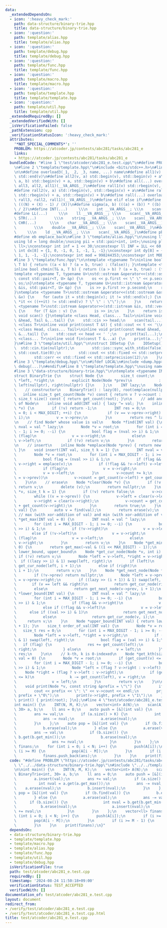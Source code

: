 ```yaml
---
data:
  _extendedDependsOn:
  - icon: ':heavy_check_mark:'
    path: data-structure/binary-trie.hpp
    title: data-structure/binary-trie.hpp
  - icon: ':question:'
    path: template/alias.hpp
    title: template/alias.hpp
  - icon: ':question:'
    path: template/debug.hpp
    title: template/debug.hpp
  - icon: ':question:'
    path: template/func.hpp
    title: template/func.hpp
  - icon: ':question:'
    path: template/macro.hpp
    title: template/macro.hpp
  - icon: ':question:'
    path: template/template.hpp
    title: template/template.hpp
  - icon: ':question:'
    path: template/util.hpp
    title: template/util.hpp
  _extendedRequiredBy: []
  _extendedVerifiedWith: []
  _isVerificationFailed: false
  _pathExtension: cpp
  _verificationStatusIcon: ':heavy_check_mark:'
  attributes:
    '*NOT_SPECIAL_COMMENTS*': ''
    PROBLEM: https://atcoder.jp/contests/abc281/tasks/abc281_e
    links:
    - https://atcoder.jp/contests/abc281/tasks/abc281_e
  bundledCode: "#line 1 \"test/atcoder/abc281_e.test.cpp\"\n#define PROBLEM \"https://atcoder.jp/contests/abc281/tasks/abc281_e\"\
    \n#line 2 \"template/template.hpp\"\n#include <bits/stdc++.h>\n#line 3 \"template/macro.hpp\"\
    \n\n#define overload3(_1, _2, _3, name, ...) name\n#define all1(v) std::begin(v),\
    \ std::end(v)\n#define all2(v, a) std::begin(v), std::begin(v) + a\n#define all3(v,\
    \ a, b) std::begin(v) + a, std::begin(v) + b\n#define all(...) overload3(__VA_ARGS__,\
    \ all3, all2, all1)(__VA_ARGS__)\n#define rall1(v) std::rbegin(v), std::rend(v)\n\
    #define rall2(v, a) std::rbegin(v), std::rbegin(v) + a\n#define rall3(v, a, b)\
    \ std::rbegin(v) + a, std::rbegin(v) + b\n#define rall(...) overload3(__VA_ARGS__,\
    \ rall3, rall2, rall1)(__VA_ARGS__)\n#define elif else if\n#define updiv(N, X)\
    \ (((N) + (X) - 1) / (X))\n#define sigma(a, b) (((a) + (b)) * ((b) - (a) + 1)\
    \ / 2)\n#define INT(...)     \\\n    int __VA_ARGS__; \\\n    scan(__VA_ARGS__)\n\
    #define LL(...)     \\\n    ll __VA_ARGS__; \\\n    scan(__VA_ARGS__)\n#define\
    \ STR(...)        \\\n    string __VA_ARGS__; \\\n    scan(__VA_ARGS__)\n#define\
    \ CHR(...)      \\\n    char __VA_ARGS__; \\\n    scan(__VA_ARGS__)\n#define DOU(...)\
    \        \\\n    double __VA_ARGS__; \\\n    scan(__VA_ARGS__)\n#define LD(...)\
    \     \\\n    ld __VA_ARGS__; \\\n    scan(__VA_ARGS__)\n#define pb push_back\n\
    #define eb emplace_back\n#line 3 \"template/alias.hpp\"\n\nusing ll = long long;\n\
    using ld = long double;\nusing pii = std::pair<int, int>;\nusing pll = std::pair<ll,\
    \ ll>;\nconstexpr int inf = 1 << 30;\nconstexpr ll INF = 1LL << 60;\nconstexpr\
    \ int dx[8] = {1, 0, -1, 0, 1, -1, 1, -1};\nconstexpr int dy[8] = {0, 1, 0, -1,\
    \ 1, 1, -1, -1};\nconstexpr int mod = 998244353;\nconstexpr int MOD = 1e9 + 7;\n\
    #line 3 \"template/func.hpp\"\n\ntemplate <typename T>\ninline bool chmax(T& a,\
    \ T b) { return ((a < b) ? (a = b, true) : (false)); }\ntemplate <typename T>\n\
    inline bool chmin(T& a, T b) { return ((a > b) ? (a = b, true) : (false)); }\n\
    template <typename T, typename U>\nstd::ostream &operator<<(std::ostream &os,\
    \ const std::pair<T, U> &p) {\n    os << p.first << \" \" << p.second;\n    return\
    \ os;\n}\ntemplate <typename T, typename U>\nstd::istream &operator>>(std::istream\
    \ &is, std::pair<T, U> &p) {\n    is >> p.first >> p.second;\n    return is;\n\
    }\ntemplate <typename T>\nstd::ostream &operator<<(std::ostream &os, const std::vector<T>\
    \ &v) {\n    for (auto it = std::begin(v); it != std::end(v);) {\n        os <<\
    \ *it << ((++it) != std::end(v) ? \" \" : \"\");\n    }\n    return os;\n}\ntemplate\
    \ <typename T>\nstd::istream &operator>>(std::istream &is, std::vector<T> &v)\
    \ {\n    for (T &in : v) {\n        is >> in;\n    }\n    return is;\n}\ninline\
    \ void scan() {}\ntemplate <class Head, class... Tail>\ninline void scan(Head\
    \ &head, Tail &...tail) {\n    std::cin >> head;\n    scan(tail...);\n}\ntemplate\
    \ <class T>\ninline void print(const T &t) { std::cout << t << '\\n'; }\ntemplate\
    \ <class Head, class... Tail>\ninline void print(const Head &head, const Tail\
    \ &...tail) {\n    std::cout << head << ' ';\n    print(tail...);\n}\ntemplate\
    \ <class... T>\ninline void fin(const T &...a) {\n    print(a...);\n    exit(0);\n\
    }\n#line 3 \"template/util.hpp\"\n\nstruct IOSetup {\n    IOSetup() {\n      \
    \  std::cin.tie(nullptr);\n        std::ios::sync_with_stdio(false);\n       \
    \ std::cout.tie(0);\n        std::cout << std::fixed << std::setprecision(12);\n\
    \        std::cerr << std::fixed << std::setprecision(12);\n    }\n} IOSetup;\n\
    #line 3 \"template/debug.hpp\"\n\n#ifdef LOCAL\n#include <dump.hpp>\n#else\n#define\
    \ debug(...)\n#endif\n#line 8 \"template/template.hpp\"\nusing namespace std;\n\
    #line 3 \"data-structure/binary-trie.hpp\"\n\ntemplate <typename INT, size_t MAX_DIGIT>\n\
    struct BinaryTrie {\n    struct Node {\n        size_t count;\n        Node *prev,\
    \ *left, *right;\n        explicit Node(Node *prev)\n            : count(0), prev(prev),\
    \ left(nullptr), right(nullptr) {}\n    };\n    INT lazy;\n    Node *root;\n\n\
    \    // constructor\n    BinaryTrie() : lazy(0), root(emplace(nullptr)) {}\n \
    \   inline size_t get_count(Node *v) const { return v ? v->count : 0; }\n    inline\
    \ size_t size() const { return get_count(root); }\n\n    // add and get value\
    \ of Node\n    inline void add(INT val) { lazy ^= val; }\n    inline INT get(Node\
    \ *v) {\n        if (!v) return -1;\n        INT res = 0;\n        for (int i\
    \ = 0; i < MAX_DIGIT; ++i) {\n            if (v == v->prev->right) res |= (1 <<\
    \ i);\n            v = v->prev;\n        }\n        return res ^ lazy;\n    }\n\
    \n    // find Node* whose value is val\n    Node *find(INT val) {\n        INT\
    \ nval = val ^ lazy;\n        Node *v = root;\n        for (int i = MAX_DIGIT\
    \ - 1; i >= 0; --i) {\n            bool flag = (nval >> i) & 1;\n            if\
    \ (flag)\n                v = v->right;\n            else\n                v =\
    \ v->left;\n            if (!v) return v;\n        }\n        return v;\n    }\n\
    \n    // insert\n    inline Node *emplace(Node *prev) { return new Node(prev);\
    \ }\n    void insert(INT val, size_t k = 1) {\n        INT nval = val ^ lazy;\n\
    \        Node *v = root;\n        for (int i = MAX_DIGIT - 1; i >= 0; --i) {\n\
    \            bool flag = (nval >> i) & 1;\n            if (flag && !v->right)\
    \ v->right = emplace(v);\n            if (!flag && !v->left) v->left = emplace(v);\n\
    \            if (flag)\n                v = v->right;\n            else\n    \
    \            v = v->left;\n        }\n        v->count += k;\n        while ((v\
    \ = v->prev))\n            v->count = get_count(v->left) + get_count(v->right);\n\
    \    }\n\n    // erase\n    Node *clear(Node *v) {\n        if (!v || get_count(v))\
    \ return v;\n        delete (v);\n        return nullptr;\n    }\n    bool erase(Node\
    \ *v, size_t k = 1) {\n        if (!v) return false;\n        v->count -= k;\n\
    \        while ((v = v->prev)) {\n            v->left = clear(v->left);\n    \
    \        v->right = clear(v->right);\n            v->count = get_count(v->left)\
    \ + get_count(v->right);\n        }\n        return true;\n    }\n    bool erase(INT\
    \ val) {\n        auto v = find(val);\n        return erase(v);\n    }\n\n   \
    \ // max (with xor-addition of val) and min (with xor-addition of val)\n    Node\
    \ *get_max(INT val = 0) {\n        INT nval = val ^ lazy;\n        Node *v = root;\n\
    \        for (int i = MAX_DIGIT - 1; i >= 0; --i) {\n            bool flag = (nval\
    \ >> i) & 1;\n            if (!v->right)\n                v = v->left;\n     \
    \       else if (!v->left)\n                v = v->right;\n            else if\
    \ (flag)\n                v = v->left;\n            else\n                v =\
    \ v->right;\n        }\n        return v;\n    }\n    Node *get_min(INT val =\
    \ 0) {\n        return get_max(~val & ((1 << MAX_DIGIT) - 1));\n    }\n\n    //\
    \ lower_bound, upper_bound\n    Node *get_cur_node(Node *v, int i) {\n       \
    \ if (!v) return v;\n        Node *left = v->left, *right = v->right;\n      \
    \  if ((lazy >> i) & 1) swap(left, right);\n        if (left)\n            return\
    \ get_cur_node(left, i + 1);\n        else if (right)\n            return get_cur_node(right,\
    \ i + 1);\n        return v;\n    }\n    Node *get_next_node(Node *v, int i) {\n\
    \        if (!v->prev) return nullptr;\n        Node *left = v->prev->left, *right\
    \ = v->prev->right;\n        if ((lazy >> (i + 1)) & 1) swap(left, right);\n \
    \       if (v == left && right)\n            return get_cur_node(right, i);\n\
    \        else\n            return get_next_node(v->prev, i + 1);\n    }\n    Node\
    \ *lower_bound(INT val) {\n        INT nval = val ^ lazy;\n        Node *v = root;\n\
    \        for (int i = MAX_DIGIT - 1; i >= 0; --i) {\n            bool flag = (nval\
    \ >> i) & 1;\n            if (flag && v->right)\n                v = v->right;\n\
    \            else if (!flag && v->left)\n                v = v->left;\n      \
    \      else if ((val >> i) & 1)\n                return get_next_node(v, i);\n\
    \            else\n                return get_cur_node(v, i);\n        }\n   \
    \     return v;\n    }\n    Node *upper_bound(INT val) { return lower_bound(val\
    \ + 1); }\n    size_t order_of_val(INT val) {\n        Node *v = root;\n     \
    \   size_t res = 0;\n        for (int i = MAX_DIGIT - 1; i >= 0; --i) {\n    \
    \        Node *left = v->left, *right = v->right;\n            if ((lazy >> i)\
    \ & 1) swap(left, right);\n            bool flag = (val >> i) & 1;\n         \
    \   if (flag) {\n                res += get_count(left);\n                v =\
    \ right;\n            } else\n                v = left;\n        }\n        return\
    \ res;\n    }\n\n    // k-th, k is 0-indexed\n    Node *get_kth(size_t k, INT\
    \ val = 0) {\n        Node *v = root;\n        if (get_count(v) <= k) return nullptr;\n\
    \        for (int i = MAX_DIGIT - 1; i >= 0; --i) {\n            bool flag = (lazy\
    \ >> i) & 1;\n            Node *left = (flag ? v->right : v->left);\n        \
    \    Node *right = (flag ? v->left : v->right);\n            if (get_count(left)\
    \ <= k)\n                k -= get_count(left), v = right;\n            else\n\
    \                v = left;\n        }\n        return v;\n    }\n\n    // debug\n\
    \    void print(Node *v, const string &prefix = \"\") {\n        if (!v) return;\n\
    \        cout << prefix << \": \" << v->count << endl;\n        print(v->left,\
    \ prefix + \"0\");\n        print(v->right, prefix + \"1\");\n    }\n    void\
    \ print() { print(root); }\n};\n#line 4 \"test/atcoder/abc281_e.test.cpp\"\n\n\
    int main() {\n    INT(N, M, K);\n    vector<int> A(N);\n    scan(A);\n    BinaryTrie<int,\
    \ 30> a, b;\n    ll ans = 0;\n    auto push = [&](int val) {\n        a.insert(val);\n\
    \        ans += val;\n        if (a.size() > K) {\n            int nval = a.get(a.get_max());\n\
    \            ans -= nval;\n            a.erase(nval);\n            b.insert(nval);\n\
    \        }\n    };\n    auto pop = [&](int val) {\n        if (b.find(val)) {\n\
    \            b.erase(val);\n        } else {\n            a.erase(val);\n    \
    \        ans -= val;\n            if (b.size()) {\n                int nval =\
    \ b.get(b.get_min());\n                b.erase(nval);\n                a.insert(nval);\n\
    \                ans += nval;\n            }\n        }\n    };\n    vector<ll>\
    \ finans;\n    for (int i = 0; i < N; i++) {\n        push(A[i]);\n        if\
    \ (i >= M) {\n            pop(A[i - M]);\n        }\n        if (i >= M - 1) {\n\
    \            finans.push_back(ans);\n        }\n    }\n    print(finans);\n}\n"
  code: "#define PROBLEM \"https://atcoder.jp/contests/abc281/tasks/abc281_e\"\n#include\
    \ \"../../data-structure/binary-trie.hpp\"\n#include \"../../template/template.hpp\"\
    \n\nint main() {\n    INT(N, M, K);\n    vector<int> A(N);\n    scan(A);\n   \
    \ BinaryTrie<int, 30> a, b;\n    ll ans = 0;\n    auto push = [&](int val) {\n\
    \        a.insert(val);\n        ans += val;\n        if (a.size() > K) {\n  \
    \          int nval = a.get(a.get_max());\n            ans -= nval;\n        \
    \    a.erase(nval);\n            b.insert(nval);\n        }\n    };\n    auto\
    \ pop = [&](int val) {\n        if (b.find(val)) {\n            b.erase(val);\n\
    \        } else {\n            a.erase(val);\n            ans -= val;\n      \
    \      if (b.size()) {\n                int nval = b.get(b.get_min());\n     \
    \           b.erase(nval);\n                a.insert(nval);\n                ans\
    \ += nval;\n            }\n        }\n    };\n    vector<ll> finans;\n    for\
    \ (int i = 0; i < N; i++) {\n        push(A[i]);\n        if (i >= M) {\n    \
    \        pop(A[i - M]);\n        }\n        if (i >= M - 1) {\n            finans.push_back(ans);\n\
    \        }\n    }\n    print(finans);\n}"
  dependsOn:
  - data-structure/binary-trie.hpp
  - template/template.hpp
  - template/macro.hpp
  - template/alias.hpp
  - template/func.hpp
  - template/util.hpp
  - template/debug.hpp
  isVerificationFile: true
  path: test/atcoder/abc281_e.test.cpp
  requiredBy: []
  timestamp: '2024-08-24 11:50:18+09:00'
  verificationStatus: TEST_ACCEPTED
  verifiedWith: []
documentation_of: test/atcoder/abc281_e.test.cpp
layout: document
redirect_from:
- /verify/test/atcoder/abc281_e.test.cpp
- /verify/test/atcoder/abc281_e.test.cpp.html
title: test/atcoder/abc281_e.test.cpp
---
```

